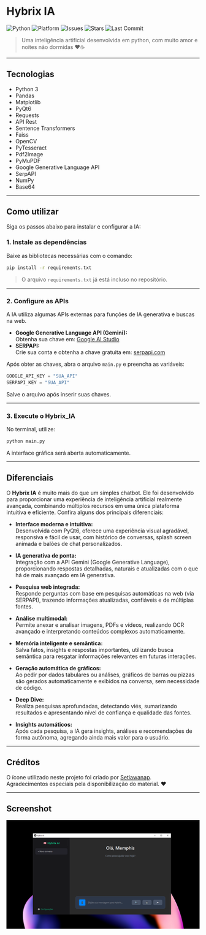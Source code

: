 # Hybrix IA

![Python](https://img.shields.io/badge/python-3.8%2B-blue)
![Platform](https://img.shields.io/badge/platform-Windows%20%7C%20Linux%20%7C%20Mac-informational)
![Issues](https://img.shields.io/github/issues/Filipe-kosher/Hybrix_IA)
![Stars](https://img.shields.io/github/stars/Filipe-kosher/Hybrix_IA?style=social)
![Last Commit](https://img.shields.io/github/last-commit/Filipe-kosher/Hybrix_IA)

> Uma inteligência artificial desenvolvida em python, com muito amor e noites não dormidas ❤☕

---

## Tecnologias

- Python 3
- Pandas
- Matplotlib
- PyQt6
- Requests
- API Rest
- Sentence Transformers
- Faiss
- OpenCV
- PyTesseract
- Pdf2Image
- PyMuPDF
- Google Generative Language API
- SerpAPI
- NumPy
- Base64

  
---

## Como utilizar

Siga os passos abaixo para instalar e configurar a IA:

### 1. Instale as dependências

Baixe as bibliotecas necessárias com o comando:

```bash
pip install -r requirements.txt
```

> O arquivo `requirements.txt` já está incluso no repositório.

---

### 2. Configure as APIs

A IA utiliza algumas APIs externas para funções de IA generativa e buscas na web.

- **Google Generative Language API (Gemini):**  
  Obtenha sua chave em: [Google AI Studio](https://aistudio.google.com/apikey)
- **SERPAPI:**  
  Crie sua conta e obtenha a chave gratuita em: [serpapi.com](https://serpapi.com/)

Após obter as chaves, abra o arquivo `main.py` e preencha as variáveis:
```python
GOOGLE_API_KEY = "SUA_API"
SERPAPI_KEY = "SUA_API"
```
Salve o arquivo após inserir suas chaves.

---

### 3. Execute o Hybrix_IA

No terminal, utilize:

```bash
python main.py
```

A interface gráfica será aberta automaticamente.

---

## Diferenciais

O **Hybrix IA** é muito mais do que um simples chatbot. Ele foi desenvolvido para proporcionar uma experiência de inteligência artificial realmente avançada, combinando múltiplos recursos em uma única plataforma intuitiva e eficiente. Confira alguns dos principais diferenciais:

- **Interface moderna e intuitiva:**  
  Desenvolvida com PyQt6, oferece uma experiência visual agradável, responsiva e fácil de usar, com histórico de conversas, splash screen animada e balões de chat personalizados.

- **IA generativa de ponta:**  
  Integração com a API Gemini (Google Generative Language), proporcionando respostas detalhadas, naturais e atualizadas com o que há de mais avançado em IA generativa.

- **Pesquisa web integrada:**  
  Responde perguntas com base em pesquisas automáticas na web (via SERPAPI), trazendo informações atualizadas, confiáveis e de múltiplas fontes.

- **Análise multimodal:**  
  Permite anexar e analisar imagens, PDFs e vídeos, realizando OCR avançado e interpretando conteúdos complexos automaticamente.

- **Memória inteligente e semântica:**  
  Salva fatos, insights e respostas importantes, utilizando busca semântica para resgatar informações relevantes em futuras interações.

- **Geração automática de gráficos:**  
  Ao pedir por dados tabulares ou análises, gráficos de barras ou pizzas são gerados automaticamente e exibidos na conversa, sem necessidade de código.

- **Deep Dive:**  
  Realiza pesquisas aprofundadas, detectando viés, sumarizando resultados e apresentando nível de confiança e qualidade das fontes.

- **Insights automáticos:**  
  Após cada pesquisa, a IA gera insights, análises e recomendações de forma autônoma, agregando ainda mais valor para o usuário.

---

## Créditos

O ícone utilizado neste projeto foi criado por [Setiawanap](https://www.flaticon.com/br/autores/setiawanap).  
Agradecimentos especiais pela disponibilização do material. ❤

---

## Screenshot

![Screenshot do Projeto](screenshot.png)
